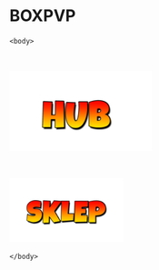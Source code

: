 # BOXPVP
<html>
	<head>
		<title>BOXPVP</title>
	</head>

	<body>
<br>
<a href="https://wwwstrona.github.io/HOME/" target="_blank">
<p><img src="HUB.png" width="250"></p>
</a>


<br>
<a href="https://wwwstrona.github.io/SKLEP/" target="_blank">
<p><img src="SKLEP.png" width="200"></p>
</a>


	</body>
</html>
